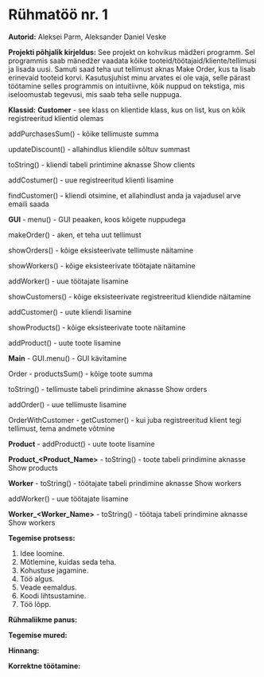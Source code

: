 # Rühmatöö nr. 1

**Autorid:** Aleksei Parm, Aleksander Daniel Veske

**Projekti põhjalik kirjeldus:**
See projekt on kohvikus mädžeri programm.
Sel programmis saab mänedžer vaadata kõike tooteid/töötajaid/kliente/tellimusi ja lisada uusi.
Samuti saad teha uut tellimust aknas Make Order, kus ta lisab erinevaid tooteid korvi.
Kasutusjuhist minu arvates ei ole vaja, selle pärast töötamine selles programmis on intuitiivne, kõik nuppud on tekstiga, mis iseloomustab tegevusi, mis saab teha selle nuppuga.

**Klassid:**
**Customer** - see klass on klientide klass, kus on list, kus on kõik registreeritud klientid olemas

addPurchasesSum() - kõike tellimuste summa

updateDiscount() - allahindlus kliendile sõltuv summast

toString() - kliendi tabeli printimine aknasse Show clients

addCostumer() - uue registreeritud klienti lisamine

findCustomer() - kliendi otsimine, et allahindlust anda ja vajadusel arve emaili saada


**GUI** -
menu() - GUI peaaken, koos kõigete nuppudega

makeOrder() - aken, et teha uut tellimust

showOrders() - kõige eksisteerivate tellimuste näitamine

showWorkers() - kõige eksisteerivate töötajate näitamine

addWorker() - uue töötajate lisamine

showCustomers() - kõige eksisteerivate registreeritud kliendide näitamine

addCustomer() - uute kliendi lisamine

showProducts() - kõige eksisteerivate toote näitamine

addProduct() - uute toote lisamine

**Main** -
GUI.menu() - GUI kävitamine

Order -
productsSum() - kõige toote summa

toString() -  tellimuste tabeli prindimine aknasse Show orders

addOrder() - uue tellimuste lisamine

OrderWithCustomer -
getCustomer() - kui juba registreeritud klient tegi tellimust, tema andmete võtmine

**Product** -
addProduct() - uute toote lisamine

**Product_<Product_Name>** -
toString() - toote tabeli prindimine aknasse Show products

**Worker** -
toString() - töötajate tabeli prindimine aknasse Show workers

addWorker() - uue töötajate lisamine

**Worker_<Worker_Name>** -
toString() - töötaja tabeli prindimine aknasse Show workers

**Tegemise protsess:**
1. Idee loomine.
2. Mõtlemine, kuidas seda teha.
3. Kohustuse jagamine.
4. Töö algus.
5. Veade eemaldus.
6. Koodi lihtsustamine.
7. Töö lõpp.

**Rühmaliikme panus:**

**Tegemise mured:**

**Hinnang:**

**Korrektne töötamine:**
